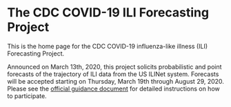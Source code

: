 # The CDC COVID-19 ILI Forecasting Project

This is the home page for the CDC COVID-19 influenza-like illness (ILI) Forecasting Project.

Announced on March 13th, 2020, this project solicits probabilistic and point forecasts of the trajectory of ILI data from the US ILINet system. Forecasts will be accepted starting on Thursday, March 19th through August 29, 2020. Please see the [official guidance document](templates-and-data/covid-19-forecast-guidance.pdf) for detailed instructions on how to participate.

